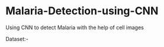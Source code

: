 # Malaria-Detection-using-CNN
Using CNN to detect Malaria with the help of cell images

Dataset:- <a href="https://ceb.nlm.nih.gov/repositories/malaria-datasets/"></a>
